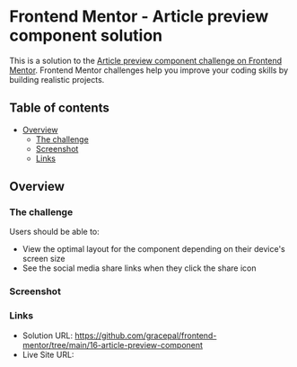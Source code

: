 # Frontend Mentor - Article preview component solution

This is a solution to the [Article preview component challenge on Frontend Mentor](https://www.frontendmentor.io/challenges/article-preview-component-dYBN_pYFT). Frontend Mentor challenges help you improve your coding skills by building realistic projects.

## Table of contents

- [Overview](#overview)
  - [The challenge](#the-challenge)
  - [Screenshot](#screenshot)
  - [Links](#links)

## Overview

### The challenge

Users should be able to:

- View the optimal layout for the component depending on their device's screen size
- See the social media share links when they click the share icon

### Screenshot

### Links

- Solution URL: https://github.com/gracepal/frontend-mentor/tree/main/16-article-preview-component
- Live Site URL:
